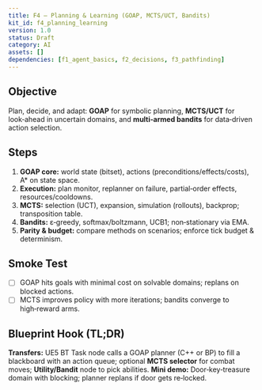 ```yaml
---
title: F4 — Planning & Learning (GOAP, MCTS/UCT, Bandits)
kit_id: f4_planning_learning
version: 1.0
status: Draft
category: AI
assets: []
dependencies: [f1_agent_basics, f2_decisions, f3_pathfinding]
---
```


## Objective
Plan, decide, and adapt: **GOAP** for symbolic planning, **MCTS/UCT** for look‑ahead in uncertain domains, and **multi‑armed bandits** for data‑driven action selection.

## Steps
1) **GOAP core:** world state (bitset), actions (preconditions/effects/costs), A* on state space.
2) **Execution:** plan monitor, replanner on failure, partial‑order effects, resources/cooldowns.
3) **MCTS:** selection (UCT), expansion, simulation (rollouts), backprop; transposition table.
4) **Bandits:** ε‑greedy, softmax/boltzmann, UCB1; non‑stationary via EMA.
5) **Parity & budget:** compare methods on scenarios; enforce tick budget & determinism.

## Smoke Test
- [ ] GOAP hits goals with minimal cost on solvable domains; replans on blocked actions.
- [ ] MCTS improves policy with more iterations; bandits converge to high‑reward arms.

## Blueprint Hook (TL;DR)
**Transfers:** UE5 BT Task node calls a GOAP planner (C++ or BP) to fill a blackboard with an action queue; optional **MCTS selector** for combat moves; **Utility/Bandit** node to pick abilities. **Mini demo:** Door‑key‑treasure domain with blocking; planner replans if door gets re‑locked.